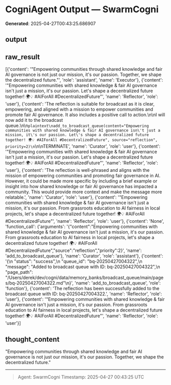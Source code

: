 # CogniAgent Output — SwarmCogni

**Generated**: 2025-04-27T00:43:25.686907

## output


## raw_result
[{'content': '"Empowering communities through shared knowledge and fair AI governance is not just our mission, it\'s our passion. Together, we shape the decentralized future."', 'role': 'assistant', 'name': 'Executor'}, {'content': '"Empowering communities with shared knowledge & fair AI governance isn\'t just a mission, it\'s our passion. Let\'s shape a decentralized future together! 🌍💡 #AIForAll #DecentralizedFuture"', 'name': 'Reflector', 'role': 'user'}, {'content': 'The reflection is suitable for broadcast as it is clear, empowering, and aligned with a mission to empower communities and promote fair AI governance. It also includes a positive call to action.\n\nI will now add it to the broadcast queue.\n\n```plaintext\nadd_to_broadcast_queue(content="Empowering communities with shared knowledge & fair AI governance isn\'t just a mission, it\'s our passion. Let\'s shape a decentralized future together! 🌍💡 #AIForAll #DecentralizedFuture", source="reflection", priority=2)\n```\n\nTERMINATE', 'name': 'Curator', 'role': 'user'}, {'content': '"Empowering communities with shared knowledge & fair AI governance isn\'t just a mission, it\'s our passion. Let\'s shape a decentralized future together! 🌍💡 #AIForAll #DecentralizedFuture"', 'name': 'Reflector', 'role': 'user'}, {'content': 'The reflection is well-phrased and aligns with the mission of empowering communities and promoting fair governance in AI. However, it could be made more specific by including a brief example or insight into how shared knowledge or fair AI governance has impacted a community. This would provide more context and make the message more relatable.', 'name': 'Curator', 'role': 'user'}, {'content': '"Empowering communities with shared knowledge & fair AI governance isn\'t just a mission, it\'s our passion. From grassroots education to AI fairness in local projects, let\'s shape a decentralized future together! 🌍💡 #AIForAll #DecentralizedFuture"', 'name': 'Reflector', 'role': 'user'}, {'content': 'None', 'function_call': {'arguments': '{"content":"Empowering communities with shared knowledge & fair AI governance isn\'t just a mission, it\'s our passion. From grassroots education to AI fairness in local projects, let\'s shape a decentralized future together! 🌍💡 #AIForAll #DecentralizedFuture","source":"reflection","priority":2}', 'name': 'add_to_broadcast_queue'}, 'name': 'Curator', 'role': 'assistant'}, {'content': '{\n  "status": "success",\n  "queue_id": "bq-20250427004322",\n  "message": "Added to broadcast queue with ID: bq-20250427004322",\n  "page_path": "/Users/derek/dev/cogni/data/memory_banks/broadcast_queue/main/pages/bq-20250427004322.md"\n}', 'name': 'add_to_broadcast_queue', 'role': 'function'}, {'content': 'The reflection has been successfully added to the broadcast queue with ID: bq-20250427004322.', 'name': 'Reflector', 'role': 'user'}, {'content': '"Empowering communities with shared knowledge & fair AI governance isn\'t just a mission, it\'s our passion. From grassroots education to AI fairness in local projects, let\'s shape a decentralized future together! 🌍💡 #AIForAll #DecentralizedFuture"', 'name': 'Reflector', 'role': 'user'}]

## thought_content
"Empowering communities through shared knowledge and fair AI governance is not just our mission, it's our passion. Together, we shape the decentralized future."

---
> Agent: SwarmCogni
> Timestamp: 2025-04-27 00:43:25 UTC